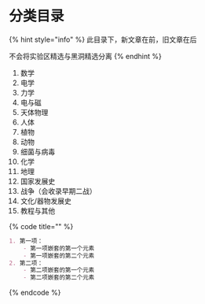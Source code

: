 # 分类目录

{% hint style="info" %}
此目录下，新文章在前，旧文章在后

不会将实验区精选与黑洞精选分离
{% endhint %}

1. 数学
2. 电学
3. 力学
4. 电与磁
5. 天体物理
6. 人体
7. 植物
8. 动物
9. 细菌与病毒
10. 化学
11. 地理
12. 国家发展史
13. 战争（会收录早期二战）
14. 文化/器物发展史
15. 教程与其他



{% code title="" %}
```markdown
1. 第一项：
    - 第一项嵌套的第一个元素
    - 第一项嵌套的第二个元素
2. 第二项：
    - 第二项嵌套的第一个元素
    - 第二项嵌套的第二个元素
```
{% endcode %}
